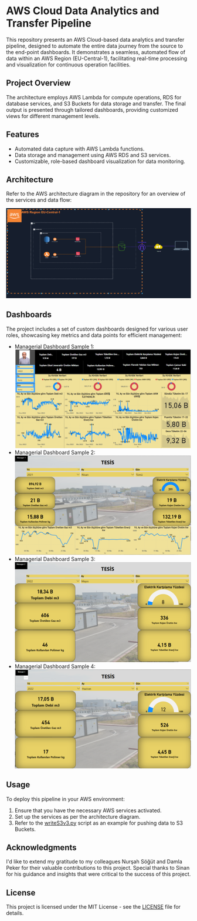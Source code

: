 # AWS Cloud Data Analytics and Transfer Pipeline

This repository presents an AWS Cloud-based data analytics and transfer pipeline, designed to automate the entire data journey from the source to the end-point dashboards. It demonstrates a seamless, automated flow of data within an AWS Region (EU-Central-1), facilitating real-time processing and visualization for continuous operation facilities.

## Project Overview

The architecture employs AWS Lambda for compute operations, RDS for database services, and S3 Buckets for data storage and transfer. The final output is presented through tailored dashboards, providing customized views for different management levels.

## Features

- Automated data capture with AWS Lambda functions.
- Data storage and management using AWS RDS and S3 services.
- Customizable, role-based dashboard visualization for data monitoring.

## Architecture

Refer to the AWS architecture diagram in the repository for an overview of the services and data flow:

!["C:\Users\ASUS\Documents\GitHub\AWS-Cloud-Data-Analytics-and-Transfer-Pipeline\1.png"](1.png)

## Dashboards

The project includes a set of custom dashboards designed for various user roles, showcasing key metrics and data points for efficient management:

- Managerial Dashboard Sample 1: ![Dashboard Sample 1](2.png)
- Managerial Dashboard Sample 2: ![Dashboard Sample 2](3.png)
- Managerial Dashboard Sample 3: ![Dashboard Sample 3](4.png)
- Managerial Dashboard Sample 4: ![Dashboard Sample 4](5.png)

## Usage

To deploy this pipeline in your AWS environment:

1. Ensure that you have the necessary AWS services activated.
2. Set up the services as per the architecture diagram.
3. Refer to the [writeS3v3.py]([writeS3v3.pyy](https://github.com/mmehmetisik/AWS-Cloud-Data-Analytics-and-Transfer-Pipeline/blob/23f21d92bd4a3c84d127548d6faec61b62990c20/writeS3v3.py))
 script as an example for pushing data to S3 Buckets.

## Acknowledgments

I'd like to extend my gratitude to my colleagues Nurşah Söğüt and Damla Peker for their valuable contributions to this project. Special thanks to Sinan for his guidance and insights that were critical to the success of this project.

## License

This project is licensed under the MIT License - see the [LICENSE](LICENSE) file for details.
